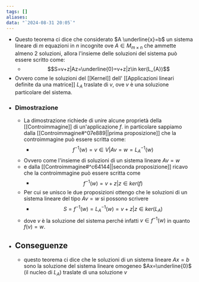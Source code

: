 ```yaml
---
tags: []
aliases: 
data: "`2024-08-31 20:05`"
---
```

- Questo teorema ci dice che considerato $A \underline{x}=b$ un sistema lineare di $m$ equazioni in $n$ incognite ove $A \in M_{m\times n}$ che ammette almeno 2 soluzioni, allora l'insieme delle soluzioni del sistema può essere scritto come:
	- $$S=v+z|Az=\underline{0}=v+z|z\in ker(L_{A})$$
- Ovvero come le soluzioni del [[Kernel]] dell' [[Applicazioni lineari definite da una matrice]] $L_{A}$ traslate di $v$, ove $v$ è una soluzione particolare del sistema.
- ### Dimostrazione 
	- La dimostrazione richiede di unire alcune proprietà della [[Controimmagine]] di un'applicazione $f$. in particolare sappiamo dalla [[Controimmagine#^07e889||prima proposizione]] che la controimmagine può essere scritta come:
		- $$f^{-1}(w)=v \in V|A v=w=L_{A}^{-1}(w)$$
	- Ovvero come l'insieme di soluzioni di un sistema lineare $Av=w$ 
	- e dalla [[Controimmagine#^c64144||seconda proposizione]] ricavo che la controimmagine può essere scritta come 
		- $$f^{-1}(w)=v+z|z\in ker(f)$$ 
	- Per cui se unisco le due proposizioni ottengo che le soluzioni di un sistema lineare del tipo $Av=w$ si possono scrivere 
		- $$S=f^{-1}(w)=L_{A}^{-1}(w)= v+z|z\in ker(L_{A})$$ 
	- dove $v$ è la soluzione del sistema perché infatti $v \in f^{-1}(w)$ in quanto $f(v)=w$.
- ## Conseguenze 
	- questo teorema ci dice che le soluzioni di un sistema lineare $Ax=b$ sono la soluzione del sistema lineare omogeneo $Ax=\underline{0}$ (il nucleo di $L_{A}$) traslate di una soluzione $v$